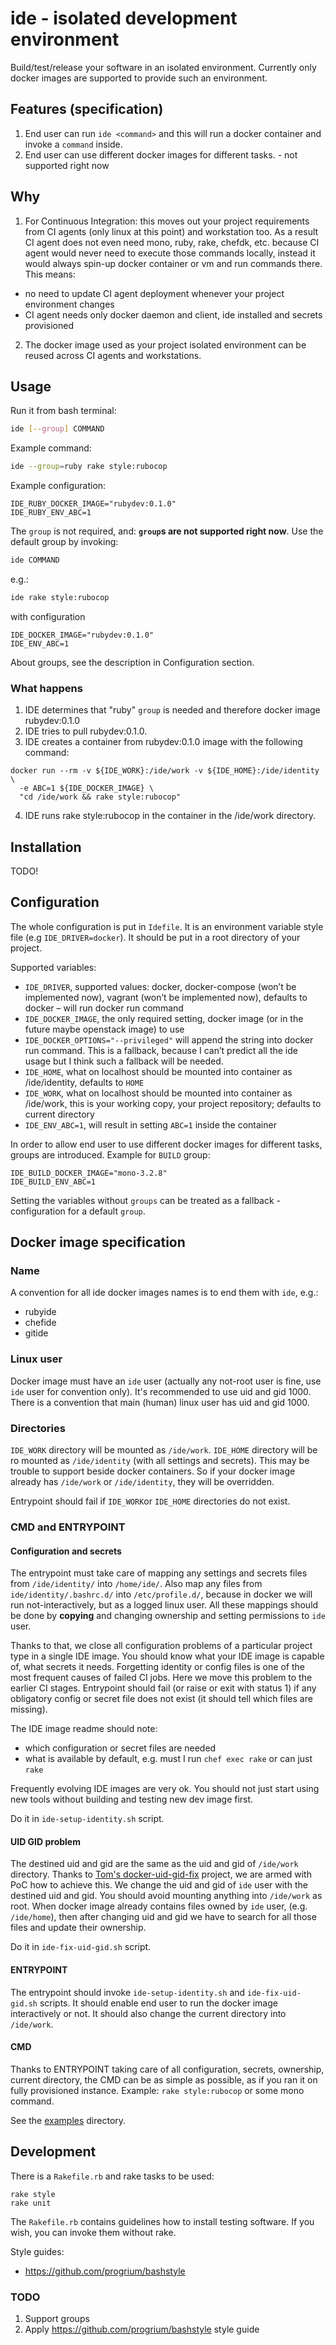 # ide - isolated development environment

Build/test/release your software in an isolated environment. Currently only docker
 images are supported to provide such an environment.

## Features (specification)
1. End user can run `ide <command>` and this will run a docker container and
 invoke a `command` inside.
1. End user can use different docker images for different tasks. - not supported right now

## Why
1. For Continuous Integration: this moves out your project requirements from CI
 agents (only linux at this point) and workstation too. As a result CI agent does
 not even need mono, ruby, rake, chefdk, etc. because CI agent would never need
 to execute those commands locally, instead it would always spin-up docker container
 or vm and run commands there. This means:
 * no need to update CI agent deployment whenever your project environment changes
 * CI agent needs only docker daemon and client, ide installed and secrets
  provisioned
2. The docker image used as your project isolated environment can be reused across
 CI agents and workstations.

## Usage
Run it from bash terminal:
```bash
ide [--group] COMMAND  
```
Example command:
```bash
ide --group=ruby rake style:rubocop
```
Example configuration:
```
IDE_RUBY_DOCKER_IMAGE="rubydev:0.1.0"
IDE_RUBY_ENV_ABC=1
```
The `group` is not required, and: **`group`s are not supported right now**.
 Use the default group by invoking:
```bash
ide COMMAND
```
e.g.:
```bash
ide rake style:rubocop
```
with configuration
```
IDE_DOCKER_IMAGE="rubydev:0.1.0"
IDE_ENV_ABC=1
```

About groups, see the description in Configuration section.

### What happens
1. IDE determines that "ruby" `group` is needed and therefore docker image rubydev:0.1.0
1. IDE tries to pull rubydev:0.1.0.
2. IDE creates a container from rubydev:0.1.0 image with the following command:
```
docker run --rm -v ${IDE_WORK}:/ide/work -v ${IDE_HOME}:/ide/identity \
  -e ABC=1 ${IDE_DOCKER_IMAGE} \
  "cd /ide/work && rake style:rubocop"
```
4. IDE runs rake style:rubocop in the container in the /ide/work directory.

## Installation
TODO!

## Configuration
The whole configuration is put in `Idefile`. It is an environment variable style
 file (e.g `IDE_DRIVER=docker`). It should be put in a root directory of your
 project.

Supported variables:
* `IDE_DRIVER`, supported values: docker, docker-compose (won’t be implemented now), vagrant (won’t be implemented now), defaults to docker – will run docker run command
* `IDE_DOCKER_IMAGE`, the only required setting, docker image (or in the future maybe openstack image) to use
* `IDE_DOCKER_OPTIONS="--privileged"` will append the string into docker run command. This is a fallback, because I can’t predict all the ide usage but I think such a fallback will be needed.
* `IDE_HOME`, what on localhost should be mounted into container as /ide/identity, defaults to `HOME`
* `IDE_WORK`, what on localhost should be mounted into container as /ide/work,
 this is your working copy, your project repository; defaults to current directory
* `IDE_ENV_ABC=1`, will result in setting `ABC=1` inside the container

In order to allow end user to use different docker images for different tasks,
 groups are introduced. Example for `BUILD` group:
```
IDE_BUILD_DOCKER_IMAGE="mono-3.2.8"
IDE_BUILD_ENV_ABC=1
```

Setting the variables without `groups` can be treated as a fallback - configuration
 for a default `group`.

## Docker image specification
### Name
A convention for all ide docker images names is to end them with `ide`, e.g.:
 * rubyide
 * chefide
 * gitide

### Linux user
Docker image must have an `ide` user (actually any not-root user is fine, use
 `ide` user for convention only). It's recommended to use uid and gid 1000. There
 is a convention that main (human) linux user has uid and gid 1000.

### Directories
`IDE_WORK` directory will be mounted as `/ide/work`.
`IDE_HOME` directory will be ro mounted as `/ide/identity` (with all settings
 and secrets). This may be trouble to support beside docker containers.
So if your docker image already has `/ide/work` or `/ide/identity`, they will
 be overridden.

 Entrypoint should fail if `IDE_WORK`or `IDE_HOME` directories do not exist.

### CMD and ENTRYPOINT
#### Configuration and secrets
The entrypoint must take care of mapping any settings and secrets files from
 `/ide/identity/` into `/home/ide/`. Also map any files from `ide/identity/.bashrc.d/`
 into `/etc/profile.d/`, because in docker we will run not-interactively, but as
 a logged linux user. All these mappings should be done by **copying** and changing
 ownership and setting permissions to `ide` user.

Thanks to that, we close all configuration problems of a particular project type
 in a single IDE image. You should know what your IDE image is capable of, what
 secrets it needs. Forgetting identity or config files is one of the most frequent
 causes of failed CI jobs. Here we move this problem to the earlier CI stages.
 Entrypoint should fail (or raise or exit with status 1) if any obligatory config
 or secret file does not exist (it should tell which files are missing).

The IDE image readme should note:
 * which configuration or secret files are needed
 * what is available by default, e.g. must I run `chef exec rake` or can just `rake`

Frequently evolving IDE images are very ok. You should not just start using new
 tools without building and testing new dev image first.

Do it in `ide-setup-identity.sh` script.
#### UID GID problem
The destined uid and gid are the same as the uid and gid of `/ide/work` directory.
 Thanks to [Tom's docker-uid-gid-fix](https://github.com/tomzo/docker-uid-gid-fix)
 project, we are armed with PoC how to achieve this. We change the uid and gid of
 `ide` user with the destined uid and gid. You should avoid mounting anything into
 `/ide/work` as root. When docker image already contains files owned by `ide` user,
 (e.g. `/ide/home`), then after changing uid and gid we have to search for all
 those files and update their ownership.

Do it in `ide-fix-uid-gid.sh` script.

#### ENTRYPOINT
The entrypoint should invoke `ide-setup-identity.sh` and `ide-fix-uid-gid.sh` scripts.
 It should enable end user to run the docker image interactively or not. It should
 also change the current directory into `/ide/work`.

#### CMD
Thanks to ENTRYPOINT taking care of all configuration, secrets, ownership, current
 directory, the CMD can be as simple as possible, as if you ran it on fully
 provisioned instance. Example: `rake style:rubocop` or some mono command.


See the [examples](./examples) directory.

## Development
There is a `Rakefile.rb` and rake tasks to be used:
```
rake style
rake unit
```
The `Rakefile.rb` contains guidelines how to install testing software. If you wish,
 you can invoke them without rake.

Style guides:
 * https://github.com/progrium/bashstyle

### TODO
1. Support groups
1. Apply https://github.com/progrium/bashstyle style guide

